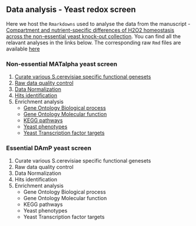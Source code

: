 ## Data analysis - Yeast redox screen


Here we host the `Rmarkdowns` used to analyse the data from the manuscript - [Compartment and nutrient-specific differences of H2O2 homeostasis across the non-essential yeast knock-out collection](www.google.com). You can find all the relavant analyses in the links below. The corresponding raw `Rmd` files are available [here](https://github.com/ashwini-kr-sharma/redox-yeast-screen/)

### Non-essential MATalpha yeast screen

1. [Curate various S.cerevisiae specific functional genesets](00_createYeastGenesets.html)
2. [Raw data quality control](01_rawDataQualityControl.html)
3. [Data Normalization](02_rawDataNomalization.html)
4. [Hits identification](03_hitsIdentification.html)
5. Enrichment analysis
    - [Gene Ontology Biological process](04_enrichmentAnalysis_GOBP.html)
    - [Gene Ontology Molecular function](04_enrichmentAnalysis_GOMF.html)
    - [KEGG pathways](04_enrichmentAnalysis_KEEG.html)
    - [Yeast phenotypes](04_enrichmentAnalysis_Phenotypes.html)
    - [Yeast Transcription factor targets](04_enrichmentAnalysis_TFtargets.html)


### Essential DAmP yeast screen

1. Curate various S.cerevisiae specific functional genesets
2. Raw data quality control
3. Data Normalization
4. Hits identification
5. Enrichment analysis
    - Gene Ontology Biological process
    - Gene Ontology Molecular function
    - KEGG pathways
    - Yeast phenotypes
    - Yeast Transcription factor targets
